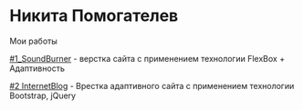 # Никита Помогателев
Мои работы


[#1_SoundBurner](https://nikitapomogatelev.github.io/soundburner/ "Верстка сайта с применением FlexBox + Адаптивность") - верстка сайта с применением технологии FlexBox + Адаптивность

[#2 InternetBlog](https://nikitapomogatelev.github.io/internetblog/ "Врестка сайта с применением Bootstrap и JavaScript") - Врестка адаптивного сайта с применением технологии Bootstrap, jQuery
